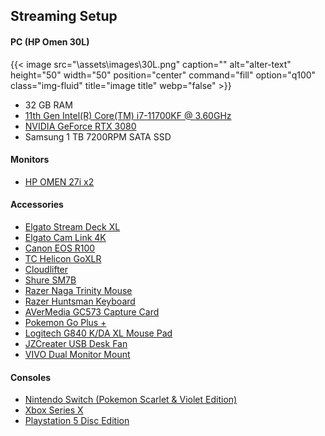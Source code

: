 

## Streaming Setup

#### PC (HP Omen 30L)
{{< image src="\assets\images\30L.png" caption="" alt="alter-text" height="50" width="50" position="center" command="fill" option="q100" class="img-fluid" title="image title"  webp="false" >}}
- 32 GB RAM
- [11th Gen Intel(R) Core(TM) i7-11700KF @ 3.60GHz](https://www.amazon.ca/i7-11700-Desktop-Processor-LGA1200-Chipset/dp/B08X6QHYDL/ref=sr_1_3?crid=2DXYV5MVZYOM5&dib=eyJ2IjoiMSJ9.ZxWnUX4_RbBmpjbw0xrRwY5HGLUnrzgpD10kdGVnHbBRPMFbh3j5ZhWFTnFR0V2i7pAXgOJLSHjtu1KoEc7riZ4oy-kYtx6kvmrd6YghPkx0JGp_pNNw5l3olB8d4xvb4MxVdn6QUjxChwssdxyX4ECpHn4GMTsSS_OK26XTs61-BRwOrwINEYOxFXL_GWoex3zXdqXxN84Hg6lKve0oHV7dCAvA7xqW4IBmOFLcYfXvrUzJFD2-YgEbNh2MSw6v1-4bHmEXRzaZKg7djKCWhDg11wE_SVJEQKqVUbsU-AE.bEm631F1V7q8zZciX0rjS4sTzD8ARU8PVrWOXttJ4hs&dib_tag=se&keywords=i7%2Bintel%2B11th%2Bgen&qid=1718647908&sprefix=i7%2Bintel%2B11th%2Bgen%2Caps%2C90&sr=8-3&th=1)
- [NVIDIA GeForce RTX 3080](https://www.amazon.ca/EVGA-GeForce-10G-P5-3897-KL-Technology-Backplate/dp/B09CDX4DKR/ref=sr_1_7?crid=OL73J10CM4RD&dib=eyJ2IjoiMSJ9.zxaCelcG5SBc88WBm5ehkjNgrxCsAaLNTrVBAk1WvFjfj0gKgM4w12oC3Ai_IIuX660iK42yppy-KxqoK1mQOeKIdKwjTIn8k6UqlhkQoz26GT3zFNSQ1KXKFMW4CVLWwt86LDhFoFtoZmGTFCpzp_UDpYOIdr2-hiOG0vRpklTC3JiaVvFBaTAi1OvyCGYsS6fw6PfrG1TaQm4LBVfLUGfdHgCzfnDcTCO7u1KzPK_ZpMw63M9Q3z5ajxGZDlM16yIAQ74QlYbvaI0lho1E-cIh1uSJPNSucTNjoavvHgI.xRt5GPXeLVbvKBdPWO_rnh-R7DpAKL19DypmiRqhZtA&dib_tag=se&keywords=3080&qid=1718648029&sprefix=3080%2Caps%2C89&sr=8-7)
- Samsung 1 TB 7200RPM SATA SSD

#### Monitors
- [HP OMEN 27i x2](https://www.amazon.ca/HP-Freesync-Compatible-DisplayPort-Mountable/dp/B0CLPLHR48/ref=sr_1_5?crid=2503P292AA3M0&dib=eyJ2IjoiMSJ9.rtNcrXLbrtVhpEjndsiQ-Ff7uK5qHzZvK-fmLk6_c0aH7U9MjVhsvCUo46Zs8N8MLghZDxZnuM-Mr8xK9ohR_MJBNPE2aWiFFqy_xzqUOyIXe95xDydoaw7yKxeQQmY8UQ8DPnsQNAT5viXSAFjr-tGfm6LphGwyW19wl4JBhW_dK7NKL5MyLYDVhLu1ZFBFGAuNSREsDOu_SzToPdOvHephNAFQnCYL5vy0xhSXSV4WyGfUIlhA1h2Fi-JOrfGGagv0zy0vR6ml9lZuVd-7RHwrdM3ZS-HJfvZgpQMYAT8.4DFeqFggr128NDZ0Oact_mUHLqYbYljAbGoaGQ3v9vM&dib_tag=se&keywords=hp+omen+27i&qid=1718647929&sprefix=hp+omen+27i%2Caps%2C89&sr=8-5)

#### Accessories
- [Elgato Stream Deck XL](https://www.amazon.ca/Elgato-Stream-Deck-Controller-Customizable/dp/B07RL8H55Z/ref=sr_1_6?crid=YITTUB1SLN1I&dib=eyJ2IjoiMSJ9.-AwCJsdA9YwHgSJKqvwxgAYjdqwDWmtltsafahRwkOj3Trd6LpStKSVcVluuPKjGSOjDm0rdc1LPNrlZLc3UqQ3y86z4USj6ihMA7-UIliINTYUv1kRgJDtfRtgyCFAy7164F2EsoZhNmCDVmOGsrZ9HCwEdl3IE176DMD0FT3t5l3ZFNn93uaIfT6CgOvSitMHfBbLN8UwPVAq4pn360ztj9YyMBX6_XrVcSZ0qLK2khJva8Actadd-UkOravnD0B8nw2X7Yb_h5fLXMISV3XSxg8xrRXVlO2hsG4YEZMQ.4R3ZkLXMGSHRV1wErJZRcIYQ8EIetX8yGBhWlCi3mao&dib_tag=se&keywords=stream+deck&qid=1718647883&sprefix=streamdeck%2Caps%2C92&sr=8-6)
- [Elgato Cam Link 4K](https://www.amazon.ca/Elgato-Corsair-Cam-Link-Broadcast/dp/B07K3FN5MR/ref=sr_1_1?crid=26HQK5KV15GND&dib=eyJ2IjoiMSJ9.UvfR7OQt4s7VnI1jy5-XKbXngMG8HMMtjXCb6ZkkaImos334xWh4BpVtg9HlXuJJ4LPzV4_ZWJSgoSXX34V2Od8tYyzsCcPOsvRGHfrQ2Zb8TKLSDYUjtC8XGmd_Shedi-1F8mNbgrdaSDrElen7avGS8L48VQcXbO7JYfd0DHrSZPXY4FpImfHIYNcVQPJLOXghlSmQ1uG90asvAerhFXSGqwJNmhbS3CJBAOewitJywVtXLCXOr-jCnOi--Pg_AOPGaiiB3ZfIfB3kPck4gvN0IEnS1dvNZ7UG9ZOJHi4.zxe-mMHpry69l2EdQrep8LMRtb06wydhHK1s7BI-HHU&dib_tag=se&keywords=elgato+camlink&qid=1718647875&sprefix=elgato+camlink%2Caps%2C93&sr=8-1)
- [Canon EOS R100](https://www.amazon.ca/Canon-RF-S18-45mm-Mirrorless-Continuous-Lightweight/dp/B0C5PGRP7V/ref=sr_1_1?crid=1GW4YZFNQ28JB&dib=eyJ2IjoiMSJ9.EvuSl20JG8da3a2aq-jq_k0kUITWxYvXnZCSFEouqSjyNii2Giehx0rGm2KP83lNJhw1W-xlhisx1SuXuXFnmoyGISvwGqw5vYbTfLSmZ_RLeg9Ip5WjFrL1IWx0VR3Bpr3U-pz2m63jj0Xz13DiRuHYBRMrk3JVyx6SsE868j6KEVEyc7vHwCNzdd-sumQffk3dpU8xQoUJW_PLQisfLIPglHfFX_IpPa1vhhISFqDJpWyvc4KcjNfXThzb_pAzJ3KWxc3O1u5eK2Y1VtTdcWCZ44OAdp5scbhy_Xg702c.VWNQqOz9tjCPeMXoQuiuqiXfITYEOCMmuGBLAI3Cqnc&dib_tag=se&keywords=canon+eos+r100&qid=1718647864&sprefix=canon+eos+r100%2Caps%2C91&sr=8-1&ufe=app_do%3Aamzn1.fos.c021cf91-aacd-4a27-9bf5-80aba3271009)
- [TC Helicon GoXLR](https://www.amazon.ca/Revolutionary-Broadcaster-4-Channel-Motorized-Officially/dp/B07JKNG4NV/ref=sr_1_5?crid=3AN20Y099XZ5V&dib=eyJ2IjoiMSJ9.JXiPVIoShXd2CNWxRHls_nhuJoDa02XVfm67uegEgksGTvwckA7c2TsEaF_YWvu8WiA8s5kmBrB8d5xsIbnGLe86Sd55JYa8XLA1OOcBdPpq67pcUvu9r1Xv3kYg6HrD6N8PAN5phubyH_Y6svpzJhEvcLOhk_07iRuvCMpKUdrEStcXDRV6NRHKlZNcuShHoPK3NLO2WxXPJErlHGGIB_FtJIHr0rBPhsMEhq_AybvFhXaokoqsc7B0s9xAqC1OWZBrrOc7cjhN72owPI8Ag1iO73NrA-0drs-FhHvgTuw.OWrwyysasGgnoX9fpoklTGLVVQW2ySzqL9KzVvhlVl0&dib_tag=se&keywords=goxlr&qid=1718647851&sprefix=goxlr%2Caps%2C85&sr=8-5)
- [Cloudlifter](https://www.amazon.ca/dp/B004MQSV04/?coliid=I2OKFXT786RF85&colid=1CZ73TMG9CO5G&ref_=list_c_wl_lv_ov_lig_dp_it&th=1)
- [Shure SM7B](https://www.amazon.ca/Shure-SM7B-Dynamic-Microphone-Cardioid/dp/B0002E4Z8M/ref=sr_1_1_sspa?crid=2Y3ZKU69XSDO8&dib=eyJ2IjoiMSJ9.X07ovDBIPTL-WwHey52YS2Ko8L_Hs8cGrh3Bp6I4nG2VsctiG2rZdlD03YQiQGUgQjp19Hog2OTPj5qfzWCUoeK2wEL_EI0Mfnqu9gPRFWAZ86yN0JHkPx1FTK-Em3wqOCQQ10J7cHcipvnbDJyez8wuAMC4UgOcIFUbIcT753nq13JsIk_jgn3bSVNfR2kaksbgvvL-ObnNe5x8_oWKeO7lITH0-g8X8WD9mCcRVtLWtbZ7BWJiTVxZfvR4ok5uDgdOCIvk1PGHwQvgE82KZnKrPOri3SyrWO6Ht87vzRs.3RhB51Iov7CT6jmZL9gPipGvAO603bGKHkChkC2_-OM&dib_tag=se&keywords=shure+sm7b&qid=1718647812&sprefix=shure+sm7b%2Caps%2C89&sr=8-1-spons&sp_csd=d2lkZ2V0TmFtZT1zcF9hdGY&psc=1)
- [Razer Naga Trinity Mouse](https://www.amazon.ca/Razer-Naga-Trinity-Optical-Interchangeable/dp/B0788MCRGC/ref=sr_1_8?crid=2TX7NIWJI1GXD&dib=eyJ2IjoiMSJ9.h_hTMoKuioQV_lBbBPGHYNBQ8jrkaI-jtfEjZNTHK_Jc5BROtoE2jiLIW_QV_iSayjs3-0-qAnh93vq9PjF4xRxFHVfJFR32EhOQmCyhPaXFt-ORmZgdDWoHMC9dxJt7lZux2wIagThOKXHFrzjy68UiBnN2HKdUDC9VNzgBSSwd1zDQrRwRn3aIPYIH4ZvuPiZ-c8Cswo2tlBqhJyo68mtJB56n7fPEwSFb29w3sGo.ipIFD5vj2gTJQxpXbCS0XzDWuOrCuPyjruuBsdY6TxM&dib_tag=se&keywords=razer+trinity&qid=1718647796&s=videogames&sprefix=razer+trinity%2Cvideogames%2C81&sr=1-8)
- [Razer Huntsman Keyboard](https://www.amazon.ca/Razer-Huntsman-Analog-Gaming-Keyboard/dp/B08QTXDBJ8/ref=sr_1_2?crid=LPN1IPBTWL4B&dib=eyJ2IjoiMSJ9.WhHy-Ebyk3R8Q5HcCv-6UmiCDNeSD_uBjS7JQePUfcaXVMrDxKmukLZ-dRLwI8zwor3P4UKo1khTFBkBLmMGqcun-UC2qCMOyK5noKo9bH8bPsQLZ50jd21b2YXz1FN1Fl-9hlHRCYLAGtAGFgDufUMNxeP7BM_smOfG3Xh5hlHntyAlL2C0e8iedfmEXa2-Im0_3XA0SNYBz3_jqPpJF0myY9Xdq2wKu9FD3zggv7M.B7rlQnR7CA2MpiPr5Kxn5uLhMVB_bHNZrBwXSNAXwbo&dib_tag=se&keywords=razer+huntsman&qid=1718647736&s=videogames&sprefix=razer+huntsman%2Cvideogames%2C75&sr=1-2)
- [AVerMedia GC573 Capture Card](https://www.amazon.ca/gp/product/B07DHSZC4K/ref=ppx_yo_dt_b_search_asin_title?ie=UTF8&psc=1)
- [Pokemon Go Plus +](https://www.amazon.ca/Newest-Nintendo-Switch-Lite-Built/dp/B086XHWSGN/ref=sr_1_32?dib=eyJ2IjoiMSJ9.C32iBWjwtjmraLBO4NB1Xl1KXJzWl7fxzmOkzB7gsoIxgDVz9UGFRPYvQg2IZlxrlDEl0ij7a7xP4LEWyznELjNLoX2n4T-2C5oVbXJRS3H3UJjfauKfd7iCFfHL_y-ds-ZZL715URfiNREZEO1HQ1uo62w72xQRhZ0mtSn6dNNDHoUbt6hrJIQcyB4O6252v8SMYluGSvhM2zPmIxM2UB82x8ZH7xsANpJm6I_EmErxfo2z9BHYWmDZ6rsimhboBhoGq4I0wl-bdxVBYSiVyN5RvDoYxWeSVyGdrsXQmX8.UrPXqYHmbIiMx8WLOUpNlroctuKvkStCXzLnXxcogoY&dib_tag=se&keywords=pokemon+switch&qid=1718647500&sr=8-32)
- [Logitech G840 K/DA XL Mouse Pad](https://www.amazon.ca/Logitech-G840-Cloth-Gaming-Mouse/dp/B08JHJJ12N/ref=sr_1_41?crid=2WTFAK5VFFVX2&dib=eyJ2IjoiMSJ9.cbw3U4t-_8taiD3zXNihxaHKCRv0a6_dYn1WhouJGLhUf_fgYSmjvc99j_yI3U6FTCMA6yAwh6R_aNuZmg4nxBcA4u_1d5--ztsdM_s3-T_vxVcQSWYK6isRqmx2eBZThsOiMziifKLBTi5pzH5mzY30U9GBCSzbKYsZ2LzmbuFpSINRAcaJFnUyfcsZ4xCH14NuIpxowqpEV_uT1OyGr5AQ9I-uXnr2BBR7Q_x-A7k9g5lRQfWk02o-4cUima5tQRThTJatoVqbmqFuR8Y9KxiaZ0YaH04-vpcz9Z_2H7I.NpGydfZWCo7QUQC2k4pt2P2YQ7A0mt_-RtNGLx68kss&dib_tag=se&keywords=league%2Bof%2Blegends%2Bmouse%2Bpad&qid=1718648457&sprefix=league%2Bof%2Blegends%2Bmouse%2Bpa%2Caps%2C95&sr=8-41&th=1)
- [JZCreater USB Desk Fan](https://www.amazon.ca/gp/product/B09TF7TPTQ/ref=ppx_yo_dt_b_search_asin_title?ie=UTF8&psc=1)
- [VIVO Dual Monitor Mount](https://www.amazon.ca/VIVO-Monitor-Adjustable-Screens-STAND-V002/dp/B009S750LA/ref=sr_1_1_sspa?crid=333RT31067QPH&dib=eyJ2IjoiMSJ9.aVpsu93iBQzRwBWGyLHDCBXto3HtBrhEfCjeitXPsdEA2jJ5I3EmSpahd12rVAk5bkeqJxPUzajerBzq6pfdrBuwigqoyGGDSZ0EEjiOZfRcXMwE5r0RKMo61vblqH_RwMFOU9cxrYn8QVxlfAHPWw_gpByJvtISBOgg4ZfVPFBC2moRTM63R2OD6slpMLVXoXEVCYnavjD80olNeYTa2s-ChmrN6KUXQqMKKXw8_0-GCfNaBnVIVhQKiMU-H27qiWwJyctqllXCOhIb2rOa4D-R78jgt7WlVxFREgTWz1g.KMkUNBS6ilnnJFqRsouQc9_rraGHw_-PeVSBs_fgpBg&dib_tag=se&keywords=vivo+dual+monitor+desk+mount&qid=1718647986&sprefix=vivo+dual%2Caps%2C90&sr=8-1-spons&sp_csd=d2lkZ2V0TmFtZT1zcF9hdGY&psc=1)

#### Consoles
- [Nintendo Switch (Pokemon Scarlet & Violet Edition)](https://www.amazon.ca/Nintendo-SwitchTM-Pok%C3%A9monTM-Scarlet-Violet/dp/B09YZNRQ7N/ref=sr_1_9?crid=4D4FARYBM2UK&dib=eyJ2IjoiMSJ9.LfIP1laZts5JoAJiYFH9ufWC3wfVEp-BWJ3ovuuBD0ClwvYWFnEJs3z6aRlAOv9FEAavH5Y9pski2w2w0ivRXh-yO6i9GI4N5vqwMLZXZplcFbJ4IEauGPfbKxWJb9A5-up75fWyar2hiOsLMgXUnlD82T_JcfuK7AD4jN2KWza5sCEL3b6uxGnU3NYfG_Obqhci0UBH3eECnqX1quznkxOQY2boksdpBdTHHM42CACyXuxLg8fpyOli_mRWdNwBeqi9y0G0VnDclGC01YbVfdiweDswjNZO2IDVUrK5ANc.RAkpwvB_OhtKjqMR6kXdnberJRQb6q1a0J4COY82hnc&dib_tag=se&keywords=pokemon+switch+scarlet+and+violet&qid=1718647580&refinements=p_85%3A5690392011&rnid=5690384011&rps=1&sprefix=pokemon+switch+scarlet+and+violet%2Caps%2C93&sr=8-9&ufe=app_do%3Aamzn1.fos.c021cf91-aacd-4a27-9bf5-80aba3271009)
- [Xbox Series X](https://www.amazon.ca/Xbox-S-1TB-Console-Only/dp/B0C7HKS2RF/ref=sr_1_1_sspa?crid=18PG4FQYBHVZ0&dib=eyJ2IjoiMSJ9.rvEJ9uu4agusSOTuVQkf8DkfuDHiGGFBfogzQGivOaAOq6JDdwoDYK7maURfeNtc5VCXXIy3yGtJ0mGbw6Xbz9tTSCZjFsZOp8ifzY7yTJ-xseHj_KBO8pcQNACgFXpn7rBUTvIlE06iD8M9C9SZtZq8TDZId7ciAauHAJYZDYdf-I17fv5MSlItZ4TI1Ni_2VYRJsCj8j4Dzh46yQ7H6t5vJFHj71Chpp7q9ChFL96eYqDh9UODQLujoSGTNcc20uNflTuZkE50anbPgWd0f2z29GGRrAXX5in8OqWzmf8.YfzC25fAo3F-AAn2Zvtw_4dU9a9vMfPvfe2Pzja8808&dib_tag=se&keywords=xbox+series+x&qid=1718647595&sprefix=xbox+series+%2Caps%2C92&sr=8-1-spons&sp_csd=d2lkZ2V0TmFtZT1zcF9hdGY&psc=1)
- [Playstation 5 Disc Edition](https://www.amazon.ca/PlayStation-5-Console-Disc-Edition/dp/B0BCSYVXGL/ref=zg_bs_g_20974875011_d_sccl_7/141-7132602-4901543?psc=1)